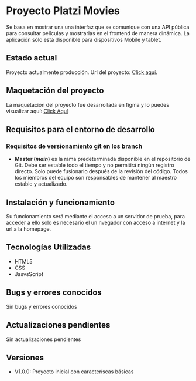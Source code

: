 # **Proyecto Platzi Movies**

Se basa en mostrar una una interfaz que se comunique con una API pública para consultar películas y mostrarlas en el frontend de manera dinámica. La aplicación sólo está disponible para dispositivos Mobile y tablet.

## **Estado actual**

Proyecto actualmente producción. Url del proyecto: [Click aquí](https://grandacoder.github.io/movieDB/).

## **Maquetación del proyecto** 

La maquetación del proyecto fue desarrollada en figma y lo puedes visualizar aquí: [Click Aquí](https://www.figma.com/file/AYlJHq4RwChusnwFzMSOjd/Platzi_Movies)

## **Requisitos para el entorno de desarrollo**

### **Requisitos de versionamiento git en los branch**

-   **Master (_main_)** es la rama predeterminada disponible en el repositorio de Git. Debe ser estable todo el tiempo y no permitirá ningún registro directo. Solo puede fusionarlo después de la revisión del código. Todos los miembros del equipo son responsables de mantener al maestro estable y actualizado.


## **Instalación y funcionamiento**

Su funcionamiento será mediante el acceso a un servidor de prueba, para acceder a ello solo es necesario el un nvegador con acceso a internet y la url a la homepage.

## **Tecnologías Utilizadas**

-   HTML5
-   CSS
-   JasvsScript

## **Bugs y errores conocidos**

Sin bugs y errores conocidos

## **Actualizaciones pendientes**

Sin actualizaciones pendientes

## **Versiones**

-   V1.0.0: Proyecto inicial con caracteríscas básicas
